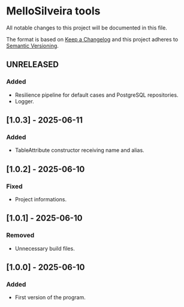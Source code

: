 # MelloSilveira tools
All notable changes to this project will be documented in this file.

The format is based on [Keep a Changelog](http://keepachangelog.com/en/1.0.0/)
and this project adheres to [Semantic Versioning](http://semver.org/spec/v2.0.0.html).

## UNRELEASED
### Added
- Resilience pipeline for default cases and PostgreSQL repositories.
- Logger.

## [1.0.3] - 2025-06-11
### Added
- TableAttribute constructor receiving name and alias.

## [1.0.2] - 2025-06-10
### Fixed
- Project informations.

## [1.0.1] - 2025-06-10
### Removed
- Unnecessary build files.

## [1.0.0] - 2025-06-10
### Added
- First version of the program.